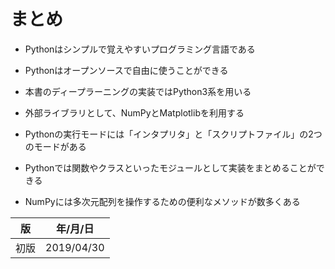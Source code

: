 まとめ
=====

* Pythonはシンプルで覚えやすいプログラミング言語である

* Pythonはオープンソースで自由に使うことができる

* 本書のディープラーニングの実装ではPython3系を用いる

* 外部ライブラリとして、NumPyとMatplotlibを利用する

* Pythonの実行モードには「インタプリタ」と「スクリプトファイル」の2つのモードがある

* Pythonでは関数やクラスといったモジュールとして実装をまとめることができる

* NumPyには多次元配列を操作するための便利なメソッドが数多くある



| 版   | 年/月/日   |
| ---- | ---------- |
| 初版 | 2019/04/30 |
